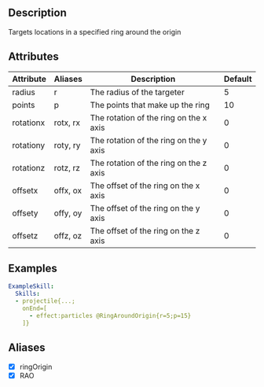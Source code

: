 ## Description
Targets locations in a specified ring around the origin

## Attributes
| Attribute | Aliases   | Description                                                          | Default |
|-----------|-----------|----------------------------------------------------------------------|---------|
| radius    | r         | The radius of the targeter                                           | 5       |
| points    | p         | The points that make up the ring                                     | 10      |
| rotationx | rotx, rx  | The rotation of the ring on the x axis                               | 0       |
| rotationy | roty, ry  | The rotation of the ring on the y axis                               | 0       |
| rotationz | rotz, rz  | The rotation of the ring on the z axis                               | 0       |
| offsetx   | offx, ox  | The offset of the ring on the x axis                                 | 0       |
| offsety   | offy, oy  | The offset of the ring on the y axis                                 | 0       |
| offsetz   | offz, oz  | The offset of the ring on the z axis                                 | 0       |

## Examples
```yaml
ExampleSkill:
  Skills:
  - projectile{...;
    onEnd=[
      - effect:particles @RingAroundOrigin{r=5;p=15}
    ]}
```


## Aliases
- [x] ringOrigin
- [x] RAO